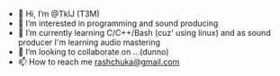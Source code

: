 - 👋 Hi, I’m @TklJ (T3M)
- 👀 I’m interested in programming and sound producing
- 🌱 I’m currently learning C/C++/Bash (cuz' using linux) and as sound producer I'm learning audio mastering
- 💞️ I’m looking to collaborate on ...(dunno)
- 📫 How to reach me rashchuka@gmail.com

<!---
TklJ/TklJ is a ✨ special ✨ repository because its `README.md` (this file) appears on your GitHub profile.
You can click the Preview link to take a look at your changes.
--->
